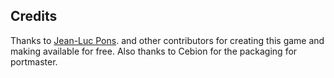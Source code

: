 ## Credits

Thanks to [Jean-Luc Pons](http://www.blockout.net/blockout2/). and other contributors for creating this game and making available for free. Also thanks to Cebion for the packaging for portmaster.

